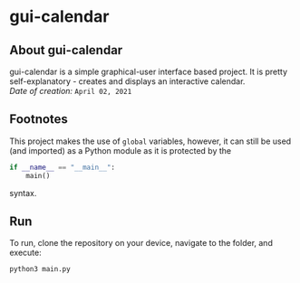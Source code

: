 # gui-calendar

## About gui-calendar

gui-calendar is a simple graphical-user interface based project. It is pretty self-explanatory - creates and displays an interactive calendar. \
*Date of creation:* `April 02, 2021`

## Footnotes

This project makes the use of `global` variables, however, it can still be used (and imported) as a Python module as it is protected by the 

```python
if __name__ == "__main__":
    main()
```

syntax.

## Run

To run, clone the repository on your device, navigate to the folder, and execute:

```
python3 main.py
```
